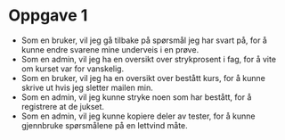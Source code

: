 # Oppgave 1

* Som en bruker, vil jeg gå tilbake på spørsmål jeg har svart på, for å kunne endre svarene mine underveis i en prøve.
* Som en admin, vil jeg ha en oversikt over strykprosent i fag, for å vite om kurset var for vanskelig.
* Som en bruker, vil jeg ha en oversikt over bestått kurs, for å kunne skrive ut hvis jeg sletter mailen min.
* Som en admin, vil jeg kunne stryke noen som har bestått, for å registrere at de jukset.
* Som en admin, vil jeg kunne kopiere deler av tester, for å kunne gjennbruke spørsmålene på en lettvind måte.